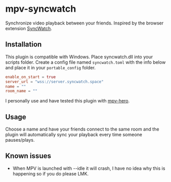 # mpv-syncwatch

Synchronize video playback between your friends. Inspired by the browser extension [SyncWatch](https://github.com/Semro/syncwatch?tab=readme-ov-file).

## Installation

This plugin is compatible with Windows. Place syncwatch.dll into your scripts folder. Create a config file named `syncwatch.toml` with the info below and place it in your `portable_config` folder.
```toml
enable_on_start = true
server_url = "wss://server.syncwatch.space"
name = ""
room_name = ""
```
I personally use and have tested this plugin with [mpv-hero](https://github.com/stax76/mpv-hero).

## Usage

Choose a name and have your friends connect to the same room and the plugin will automatically sync your playback every time someone pauses/plays.

## Known issues

- When MPV is launched with --idle it will crash, I have no idea why this is happening so if you do please LMK.